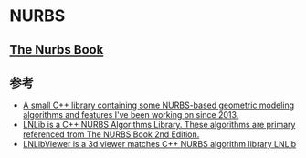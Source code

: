 # NURBS
>

## [The Nurbs Book]()
>

## 参考

- [A small C++ library containing some NURBS-based geometric modeling algorithms and features I've been working on since 2013.](https://gitlab.com/ssv/Mobius)
- [LNLib is a C++ NURBS Algorithms Library. These algorithms are primary referenced from The NURBS Book 2nd Edition. ](https://github.com/BIMCoderLiang/LNLib)
- [LNLibViewer is a 3d viewer matches C++ NURBS algorithm library LNLib](https://github.com/BIMCoderLiang/LNLibViewer)
